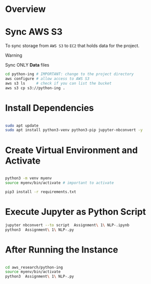 # Overview

# Sync AWS S3

To sync storage from `AWS S3` to `EC2` that holds data for the project.

> [!WARNING]  
> Sync ONLY **Data** files

```bash
cd python-ing # IMPORTANT: change to the project directory
aws configure # allow access to AWS S3
aws s3 ls     # check if you can list the bucket
aws s3 cp s3://python-ing .
```

# Install Dependencies

```bash

sudo apt update
sudo apt install python3-venv python3-pip jupyter-nbconvert -y
```

# Create Virtual Environment and Activate

```bash

python3 -m venv myenv
source myenv/bin/activate # important to activate

pip3 install -r requirements.txt
```

# Execute Jupyter as Python Script

```bash
jupyter nbconvert --to script  Assignment\ 1\ NLP-.ipynb
python3  Assignment\ 1\ NLP-.py

```

# After Running the Instance

```bash

cd aws_research/python-ing
source myenv/bin/activate
python3  Assignment\ 1\ NLP-.py

```
